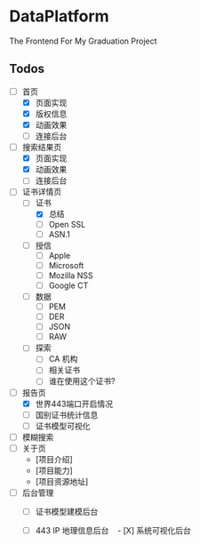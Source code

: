 # DataPlatform
The Frontend For My Graduation Project

## Todos

- [ ] 首页
    - [X] 页面实现
    - [X] 版权信息
    - [X] 动画效果
    - [ ] 连接后台
- [ ] 搜索结果页
    - [X] 页面实现
    - [X] 动画效果
    - [ ] 连接后台
- [ ] 证书详情页
    - [ ] 证书
      - [X] 总结
      - [ ] Open SSL
      - [ ] ASN.1
    - [ ] 授信
      - [ ] Apple
      - [ ] Microsoft
      - [ ] Mozilla NSS
      - [ ] Google CT
    - [ ] 数据
      - [ ] PEM
      - [ ] DER
      - [ ] JSON
      - [ ] RAW
    - [ ] 探索
      - [ ] CA 机构
      - [ ] 相关证书
      - [ ] 谁在使用这个证书?
- [ ] 报告页
    - [X] 世界443端口开启情况
    - [ ] 国别证书统计信息
    - [ ] 证书模型可视化
- [ ] 模糊搜索
- [ ] 关于页
    - [项目介绍] 
    - [项目能力] 
    - [项目资源地址] 
- [ ] 后台管理
    - [ ] 证书模型建模后台
    - [ ] 443 IP 地理信息后台
    - [X] 系统可视化后台

